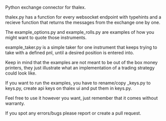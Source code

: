 Python exchange connector for thalex.

thalex.py has a function for every websocket endpoint with typehints and a recieve function 
that returns the messages from the exchange one by one.

The example_options.py and example_rolls.py are examples of how you might want to quote those instruments.

example_taker.py is a simple taker for one instrument that keeps trying to take with a defined pnl,
until a desired position is entered into.

Keep in mind that the examples are not meant to be out of the box money printers, 
they just illustrate what an implementation of a trading strategy could look like.

If you want to run the examples, you have to rename/copy _keys.py to keys.py, 
create api keys on thalex ui and put them in keys.py.

Feel free to use it however you want, just remember that it comes without warranty.

If you spot any errors/bugs please report or create a pull request.
